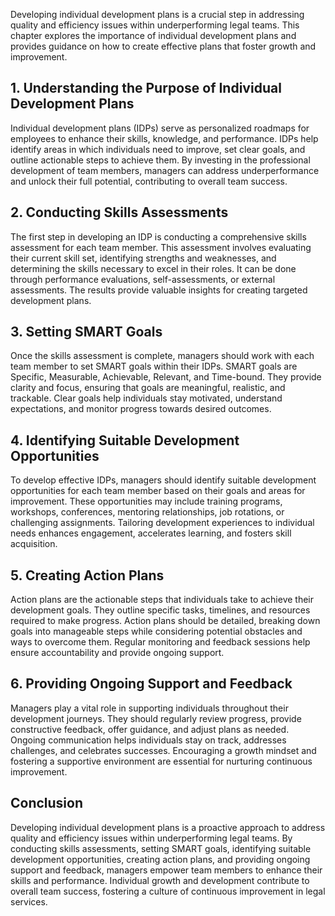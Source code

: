 
Developing individual development plans is a crucial step in addressing quality and efficiency issues within underperforming legal teams. This chapter explores the importance of individual development plans and provides guidance on how to create effective plans that foster growth and improvement.

## 1\. Understanding the Purpose of Individual Development Plans

Individual development plans (IDPs) serve as personalized roadmaps for employees to enhance their skills, knowledge, and performance. IDPs help identify areas in which individuals need to improve, set clear goals, and outline actionable steps to achieve them. By investing in the professional development of team members, managers can address underperformance and unlock their full potential, contributing to overall team success.

## 2\. Conducting Skills Assessments

The first step in developing an IDP is conducting a comprehensive skills assessment for each team member. This assessment involves evaluating their current skill set, identifying strengths and weaknesses, and determining the skills necessary to excel in their roles. It can be done through performance evaluations, self-assessments, or external assessments. The results provide valuable insights for creating targeted development plans.

## 3\. Setting SMART Goals

Once the skills assessment is complete, managers should work with each team member to set SMART goals within their IDPs. SMART goals are Specific, Measurable, Achievable, Relevant, and Time-bound. They provide clarity and focus, ensuring that goals are meaningful, realistic, and trackable. Clear goals help individuals stay motivated, understand expectations, and monitor progress towards desired outcomes.

## 4\. Identifying Suitable Development Opportunities

To develop effective IDPs, managers should identify suitable development opportunities for each team member based on their goals and areas for improvement. These opportunities may include training programs, workshops, conferences, mentoring relationships, job rotations, or challenging assignments. Tailoring development experiences to individual needs enhances engagement, accelerates learning, and fosters skill acquisition.

## 5\. Creating Action Plans

Action plans are the actionable steps that individuals take to achieve their development goals. They outline specific tasks, timelines, and resources required to make progress. Action plans should be detailed, breaking down goals into manageable steps while considering potential obstacles and ways to overcome them. Regular monitoring and feedback sessions help ensure accountability and provide ongoing support.

## 6\. Providing Ongoing Support and Feedback

Managers play a vital role in supporting individuals throughout their development journeys. They should regularly review progress, provide constructive feedback, offer guidance, and adjust plans as needed. Ongoing communication helps individuals stay on track, addresses challenges, and celebrates successes. Encouraging a growth mindset and fostering a supportive environment are essential for nurturing continuous improvement.

## Conclusion

Developing individual development plans is a proactive approach to address quality and efficiency issues within underperforming legal teams. By conducting skills assessments, setting SMART goals, identifying suitable development opportunities, creating action plans, and providing ongoing support and feedback, managers empower team members to enhance their skills and performance. Individual growth and development contribute to overall team success, fostering a culture of continuous improvement in legal services.
